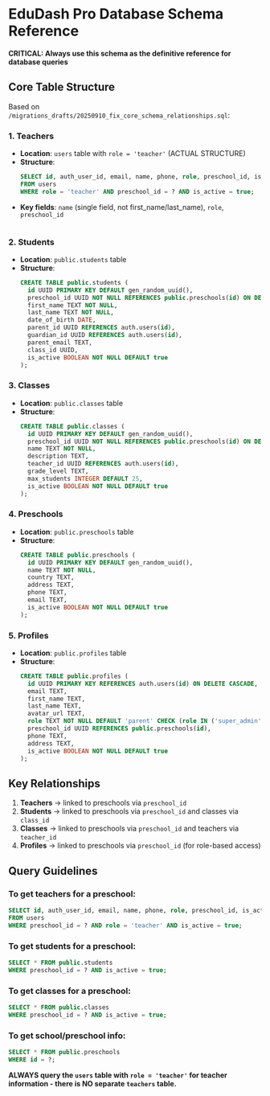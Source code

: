 # EduDash Pro Database Schema Reference

**CRITICAL: Always use this schema as the definitive reference for database queries**

## Core Table Structure

Based on `/migrations_drafts/20250910_fix_core_schema_relationships.sql`:

### 1. Teachers
- **Location**: `users` table with `role = 'teacher'` (ACTUAL STRUCTURE)
- **Structure**:
  ```sql
  SELECT id, auth_user_id, email, name, phone, role, preschool_id, is_active, created_at
  FROM users 
  WHERE role = 'teacher' AND preschool_id = ? AND is_active = true;
  ```
- **Key fields**: `name` (single field, not first_name/last_name), `role`, `preschool_id`
  ```

### 2. Students
- **Location**: `public.students` table
- **Structure**:
  ```sql
  CREATE TABLE public.students (
    id UUID PRIMARY KEY DEFAULT gen_random_uuid(),
    preschool_id UUID NOT NULL REFERENCES public.preschools(id) ON DELETE CASCADE,
    first_name TEXT NOT NULL,
    last_name TEXT NOT NULL,
    date_of_birth DATE,
    parent_id UUID REFERENCES auth.users(id),
    guardian_id UUID REFERENCES auth.users(id),
    parent_email TEXT,
    class_id UUID,
    is_active BOOLEAN NOT NULL DEFAULT true
  );
  ```

### 3. Classes
- **Location**: `public.classes` table
- **Structure**:
  ```sql
  CREATE TABLE public.classes (
    id UUID PRIMARY KEY DEFAULT gen_random_uuid(),
    preschool_id UUID NOT NULL REFERENCES public.preschools(id) ON DELETE CASCADE,
    name TEXT NOT NULL,
    description TEXT,
    teacher_id UUID REFERENCES auth.users(id),
    grade_level TEXT,
    max_students INTEGER DEFAULT 25,
    is_active BOOLEAN NOT NULL DEFAULT true
  );
  ```

### 4. Preschools
- **Location**: `public.preschools` table
- **Structure**:
  ```sql
  CREATE TABLE public.preschools (
    id UUID PRIMARY KEY DEFAULT gen_random_uuid(),
    name TEXT NOT NULL,
    country TEXT,
    address TEXT,
    phone TEXT,
    email TEXT,
    is_active BOOLEAN NOT NULL DEFAULT true
  );
  ```

### 5. Profiles
- **Location**: `public.profiles` table
- **Structure**:
  ```sql
  CREATE TABLE public.profiles (
    id UUID PRIMARY KEY REFERENCES auth.users(id) ON DELETE CASCADE,
    email TEXT,
    first_name TEXT,
    last_name TEXT,
    avatar_url TEXT,
    role TEXT NOT NULL DEFAULT 'parent' CHECK (role IN ('super_admin', 'principal_admin', 'teacher', 'parent')),
    preschool_id UUID REFERENCES public.preschools(id),
    phone TEXT,
    address TEXT,
    is_active BOOLEAN NOT NULL DEFAULT true
  );
  ```

## Key Relationships

1. **Teachers** → linked to preschools via `preschool_id`
2. **Students** → linked to preschools via `preschool_id` and classes via `class_id`
3. **Classes** → linked to preschools via `preschool_id` and teachers via `teacher_id` 
4. **Profiles** → linked to preschools via `preschool_id` (for role-based access)

## Query Guidelines

### To get teachers for a preschool:
```sql
SELECT id, auth_user_id, email, name, phone, role, preschool_id, is_active, created_at
FROM users 
WHERE preschool_id = ? AND role = 'teacher' AND is_active = true;
```

### To get students for a preschool:
```sql
SELECT * FROM public.students 
WHERE preschool_id = ? AND is_active = true;
```

### To get classes for a preschool:
```sql
SELECT * FROM public.classes 
WHERE preschool_id = ? AND is_active = true;
```

### To get school/preschool info:
```sql
SELECT * FROM public.preschools 
WHERE id = ?;
```

**ALWAYS query the `users` table with `role = 'teacher'` for teacher information - there is NO separate `teachers` table.**
